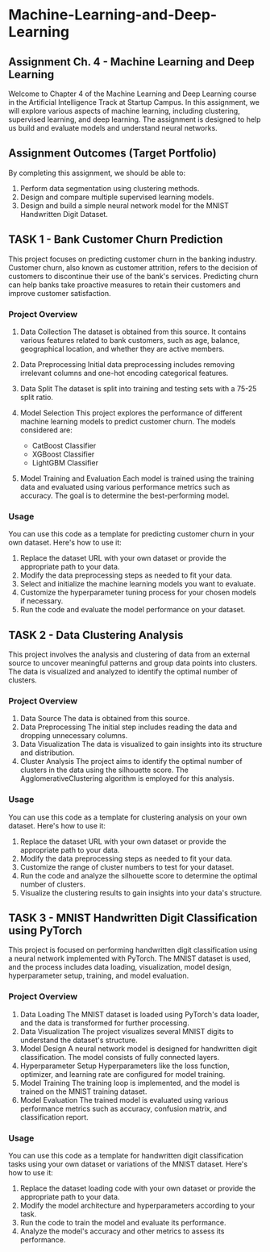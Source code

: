 # Machine-Learning-and-Deep-Learning

## Assignment Ch. 4 - Machine Learning and Deep Learning
Welcome to Chapter 4 of the Machine Learning and Deep Learning course in the Artificial Intelligence Track at Startup Campus. In this assignment, we will explore various aspects of machine learning, including clustering, supervised learning, and deep learning. The assignment is designed to help us build and evaluate models and understand neural networks.

## Assignment Outcomes (Target Portfolio)
By completing this assignment, we should be able to:
1. Perform data segmentation using clustering methods.
2. Design and compare multiple supervised learning models.
3. Design and build a simple neural network model for the MNIST Handwritten Digit Dataset.


## TASK 1 - Bank Customer Churn Prediction ##

This project focuses on predicting customer churn in the banking industry. Customer churn, also known as customer attrition, refers to the decision of customers to discontinue their use of the bank's services. Predicting churn can help banks take proactive measures to retain their customers and improve customer satisfaction.

### Project Overview
1. Data Collection
The dataset is obtained from this source. It contains various features related to bank customers, such as age, balance, geographical location, and whether they are active members.

2. Data Preprocessing
Initial data preprocessing includes removing irrelevant columns and one-hot encoding categorical features.

3. Data Split
The dataset is split into training and testing sets with a 75-25 split ratio.

4. Model Selection
This project explores the performance of different machine learning models to predict customer churn. The models considered are:
    - CatBoost Classifier
    - XGBoost Classifier
    - LightGBM Classifier
  
5. Model Training and Evaluation
Each model is trained using the training data and evaluated using various performance metrics such as accuracy. The goal is to determine the best-performing model.

### Usage
You can use this code as a template for predicting customer churn in your own dataset. Here's how to use it:
1. Replace the dataset URL with your own dataset or provide the appropriate path to your data.
2. Modify the data preprocessing steps as needed to fit your data.
3. Select and initialize the machine learning models you want to evaluate.
4. Customize the hyperparameter tuning process for your chosen models if necessary.
5. Run the code and evaluate the model performance on your dataset.

## TASK 2 - Data Clustering Analysis
This project involves the analysis and clustering of data from an external source to uncover meaningful patterns and group data points into clusters. The data is visualized and analyzed to identify the optimal number of clusters.

### Project Overview
1. Data Source
The data is obtained from this source.
2. Data Preprocessing
The initial step includes reading the data and dropping unnecessary columns.
3. Data Visualization
The data is visualized to gain insights into its structure and distribution.
4. Cluster Analysis
The project aims to identify the optimal number of clusters in the data using the silhouette score. The AgglomerativeClustering algorithm is employed for this analysis.

### Usage
You can use this code as a template for clustering analysis on your own dataset. Here's how to use it:
1. Replace the dataset URL with your own dataset or provide the appropriate path to your data.
2. Modify the data preprocessing steps as needed to fit your data.
3. Customize the range of cluster numbers to test for your dataset.
4. Run the code and analyze the silhouette score to determine the optimal number of clusters.
5. Visualize the clustering results to gain insights into your data's structure.

## TASK 3 - MNIST Handwritten Digit Classification using PyTorch
This project is focused on performing handwritten digit classification using a neural network implemented with PyTorch. The MNIST dataset is used, and the process includes data loading, visualization, model design, hyperparameter setup, training, and model evaluation.

### Project Overview
1. Data Loading
The MNIST dataset is loaded using PyTorch's data loader, and the data is transformed for further processing.
2. Data Visualization
The project visualizes several MNIST digits to understand the dataset's structure.
3. Model Design
A neural network model is designed for handwritten digit classification. The model consists of fully connected layers.
4. Hyperparameter Setup
Hyperparameters like the loss function, optimizer, and learning rate are configured for model training.
5. Model Training
The training loop is implemented, and the model is trained on the MNIST training dataset.
6. Model Evaluation
The trained model is evaluated using various performance metrics such as accuracy, confusion matrix, and classification report.

### Usage
You can use this code as a template for handwritten digit classification tasks using your own dataset or variations of the MNIST dataset. Here's how to use it:
1. Replace the dataset loading code with your own dataset or provide the appropriate path to your data.
2. Modify the model architecture and hyperparameters according to your task.
3. Run the code to train the model and evaluate its performance.
4. Analyze the model's accuracy and other metrics to assess its performance.
